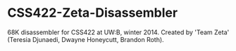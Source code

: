 # CSS422-Zeta-Disassembler
68K disassembler for CSS422 at UW:B, winter 2014. Created by 'Team Zeta' (Teresia Djunaedi, Dwayne Honeycutt, Brandon Roth).
